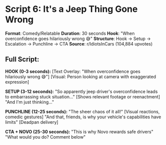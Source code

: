 # Script 6: It's a Jeep Thing Gone Wrong

**Format**: Comedy/Relatable
**Duration**: 30 seconds
**Hook**: "When overconfidence goes hilariously wrong 😅"
**Structure**: Hook → Setup → Escalation → Punchline → CTA
**Source**: r/IdiotsInCars (104,884 upvotes)

## Full Script:

**HOOK (0-3 seconds):**
[Text Overlay: "When overconfidence goes hilariously wrong 😅"]
[Visual: Person looking at camera with exaggerated expression]

**SETUP (3-12 seconds):**
"So apparently jeep driver's overconfidence leads to embarrassing stuck situation..."
[Shows relevant footage or reenactment]
"And I'm just thinking..."

**PUNCHLINE (12-25 seconds):**
"The sheer chaos of it all!"
[Visual reactions, comedic gestures]
"And that, friends, is why your vehicle's capabilities have limits"
[Deadpan delivery]

**CTA + NOVO (25-30 seconds):**
"This is why Novo rewards safe drivers"
"What would you do? Comment below"